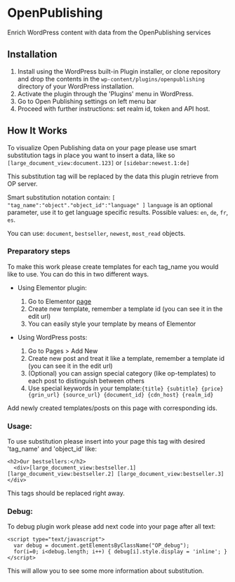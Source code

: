 # OpenPublishing #

Enrich WordPress content with data from the OpenPublishing services


## Installation ##

1. Install using the WordPress built-in Plugin installer, or clone repository and drop the contents in the `wp-content/plugins/openpublishing` directory of your WordPress installation.
2. Activate the plugin through the 'Plugins' menu in WordPress.
3. Go to Open Publishing settings on left menu bar
4. Proceed with further instructions: set realm id, token and API host.


## How It Works ##

To visualize Open Publishing data on your page please use smart substitution tags in place you want to insert a data, like so `[large_document_view:document.123]` or `[sidebar:newest.1:de]`

This substitution tag will be replaced by the data this plugin retrieve from OP server.

Smart substitution notation contain: ``[ "tag_name":"object"."object_id":"language" ]``
`language` is an optional parameter, use it to get language specific results. Possible values: `en`, `de`, `fr`, `es`.

You can use: `document`, `bestseller`, `newest`, `most_read` objects.

### Preparatory steps ###

To make this work please create templates for each tag_name you would like to use. You can do this in two different ways.

* Using Elementor plugin:

  1. Go to Elementor <a href="/wp-admin/edit.php?post_type=elementor_library">page</a>
  2. Create new template, remember a template id (you can see it in the edit url)
  3. You can easily style your template by means of Elementor


* Using WordPress posts:
  1. Go to Pages > Add New
  2. Create new post and treat it like a template, remember a template id (you can see it in the edit url)
  3. (Optional) you can assign special category (like op-templates) to each post to distinguish between others
  4. Use special keywords in your template:`{title} {subtitle} {price} {grin_url} {source_url} {document_id} {cdn_host} {realm_id}`


Add newly created templates/posts on this page with corresponding ids.

### Usage: ###

To use substitution please insert into your page this tag with desired 'tag_name' and 'object_id' like:

    <h2>Our bestsellers:</h2>
      <div>[large_document_view:bestseller.1] [large_document_view:bestseller.2] [large_document_view:bestseller.3]</div>


This tags should be replaced right away.

### Debug: ###

To debug plugin work please add next code into your page after all text:

    <script type="text/javascript">
      var debug = document.getElementsByClassName("OP_debug");
      for(i=0; i<debug.length; i++) { debug[i].style.display = 'inline'; }
    </script>

This will allow you to see some more information about substitution.
